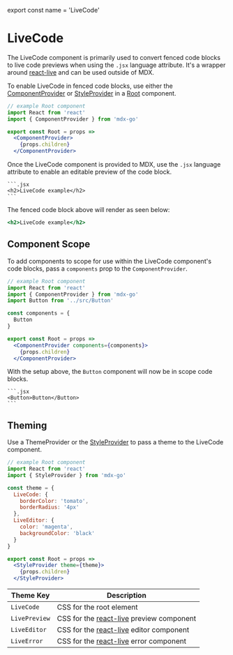 
export const name = 'LiveCode'

# LiveCode

The LiveCode component is primarily used to convert fenced code blocks to live code previews when using the `.jsx` language attribute.
It's a wrapper around [react-live][] and can be used outside of MDX.

To enable LiveCode in fenced code blocks, use either the [ComponentProvider](/ComponentProvider) or [StyleProvider](/StyleProvider) in a [Root](/configuration#root-component) component.


```jsx
// example Root component
import React from 'react'
import { ComponentProvider } from 'mdx-go'

export const Root = props =>
  <ComponentProvider>
    {props.children}
  </ComponentProvider>
```

Once the LiveCode component is provided to MDX, use the `.jsx` language attribute to enable an editable preview of the code block.

````mdx
```.jsx
<h2>LiveCode example</h2>
```
````

The fenced code block above will render as seen below:

```.jsx
<h2>LiveCode example</h2>
```

## Component Scope

To add components to scope for use within the LiveCode component's code blocks, pass a `components` prop to the `ComponentProvider`.

```jsx
// example Root component
import React from 'react'
import { ComponentProvider } from 'mdx-go'
import Button from '../src/Button'

const components = {
  Button
}

export const Root = props =>
  <ComponentProvider components={components}>
    {props.children}
  </ComponentProvider>
```

With the setup above, the `Button` component will now be in scope code blocks.

````mdx
```.jsx
<Button>Button</Button>
```
````

## Theming

Use a ThemeProvider or the [StyleProvider](/StyleProvider) to pass a theme to the LiveCode component.

```jsx
// example Root component
import React from 'react'
import { StyleProvider } from 'mdx-go'

const theme = {
  LiveCode: {
    borderColor: 'tomato',
    borderRadius: '4px'
  },
  LiveEditor: {
    color: 'magenta',
    backgroundColor: 'black'
  }
}

export const Root = props =>
  <StyleProvider theme={theme}>
    {props.children}
  </StyleProvider>
```


Theme Key     | Description
--------------|-----------------------
`LiveCode`    | CSS for the root element
`LivePreview` | CSS for the [react-live][] preview component
`LiveEditor`  | CSS for the [react-live][] editor component
`LiveError`   | CSS for the [react-live][] error component

[react-live]: https://github.com/FormidableLabs/react-live
